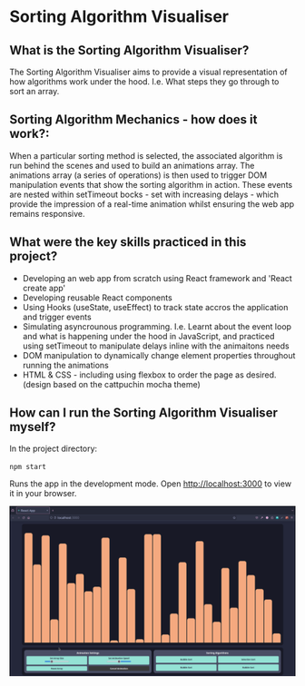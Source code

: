 # Sorting Algorithm Visualiser

## What is the Sorting Algorithm Visualiser?

The Sorting Algorithm Visualiser aims to provide a visual representation of
how algorithms work under the hood. I.e. What steps they go through to sort an
array.

## Sorting Algorithm Mechanics - how does it work?:

When a particular sorting method is selected, the associated algorithm is run
behind the scenes and used to build an animations array. The animations array
(a series of operations) is then used to trigger DOM manipulation events that
show the sorting algorithm in action. These events are nested within
setTimeout bocks - set with increasing delays - which provide the impression
of a real-time animation whilst ensuring the web app remains responsive.

## What were the key skills practiced in this project?

- Developing an web app from scratch using React framework and 'React create app'
- Developing reusable React components
- Using Hooks (useState, useEffect) to track state accros the application and trigger events
- Simulating asyncrounous programming. I.e. Learnt about the event loop and what is happening under the hood in JavaScript, and practiced using setTimeout to manipulate delays inline with the animaitons needs
- DOM manipulation to dynamically change element properties throughout running the animations
- HTML & CSS - including using flexbox to order the page as desired. (design based on the cattpuchin mocha theme)

## How can I run the Sorting Algorithm Visualiser myself?

In the project directory:

`npm start`

Runs the app in the development mode.
Open [http://localhost:3000](http://localhost:3000) to view it in your browser.

![sorting-gif](/gifs/sorting-gif1.gif)
